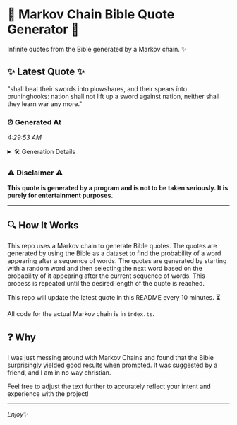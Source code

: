 # 📖 Markov Chain Bible Quote Generator 📖

Infinite quotes from the Bible generated by a Markov chain. ✨

## ✨ Latest Quote ✨
"shall beat their swords into plowshares, and their spears into pruninghooks: nation shall not lift up a sword against nation, neither shall they learn war any more."

### ⏰ Generated At
*4:29:53 AM*

<details>
    <summary>🛠️ Generation Details</summary>
    <p>
        <strong>🌱 Seed:</strong> shall<br>
        <strong>🔄 Iterations:</strong> 26<br>
        <strong>📜 Context History:</strong><br>[ shall ]: beat<br>[ shall, beat ]: their<br>[ shall, beat, their ]: swords<br>[ shall, beat, their, swords ]: into<br>[ shall, beat, their, swords, into ]: plowshares,<br>[ shall, beat, their, swords, into, plowshares, ]: and<br>[ beat, their, swords, into, plowshares,, and ]: their<br>[ their, swords, into, plowshares,, and, their ]: spears<br>[ swords, into, plowshares,, and, their, spears ]: into<br>[ into, plowshares,, and, their, spears, into ]: pruninghooks:<br>[ plowshares,, and, their, spears, into, pruninghooks: ]: nation<br>[ and, their, spears, into, pruninghooks:, nation ]: shall<br>[ their, spears, into, pruninghooks:, nation, shall ]: not<br>[ spears, into, pruninghooks:, nation, shall, not ]: lift<br>[ into, pruninghooks:, nation, shall, not, lift ]: up<br>[ pruninghooks:, nation, shall, not, lift, up ]: a<br>[ nation, shall, not, lift, up, a ]: sword<br>[ shall, not, lift, up, a, sword ]: against<br>[ not, lift, up, a, sword, against ]: nation,<br>[ lift, up, a, sword, against, nation, ]: neither<br>[ up, a, sword, against, nation,, neither ]: shall<br>[ a, sword, against, nation,, neither, shall ]: they<br>[ sword, against, nation,, neither, shall, they ]: learn<br>[ against, nation,, neither, shall, they, learn ]: war<br>[ nation,, neither, shall, they, learn, war ]: any<br>[ neither, shall, they, learn, war, any ]: more.<br>
    </p>
</details>

### ⚠️ Disclaimer ⚠️
**This quote is generated by a program and is not to be taken seriously. It is purely for entertainment purposes.**

---

## 🔍 How It Works

This repo uses a Markov chain to generate Bible quotes. The quotes are generated by using the Bible as a dataset to find the probability of a word appearing after a sequence of words. The quotes are generated by starting with a random word and then selecting the next word based on the probability of it appearing after the current sequence of words. This process is repeated until the desired length of the quote is reached.

This repo will update the latest quote in this README every 10 minutes. ⏳

All code for the actual Markov chain is in `index.ts`.

## ❓ Why

I was just messing around with Markov Chains and found that the Bible surprisingly yielded good results when prompted. 
It was suggested by a friend, and I am in no way christian.

Feel free to adjust the text further to accurately reflect your intent and experience with the project!

---

*Enjoy*✨
